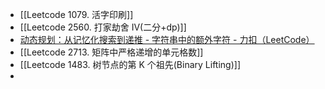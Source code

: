 
+ [[Leetcode 1079. 活字印刷]]
+ [[Leetcode 2560. 打家劫舍 IV(二分+dp)]]
+ [动态规划：从记忆化搜索到递推 - 字符串中的额外字符 - 力扣（LeetCode）](https://leetcode.cn/problems/extra-characters-in-a-string/)
+ [[Leetcode 2713. 矩阵中严格递增的单元格数]]
+ [[Leetcode 1483. 树节点的第 K 个祖先(Binary Lifting)]]
+ 